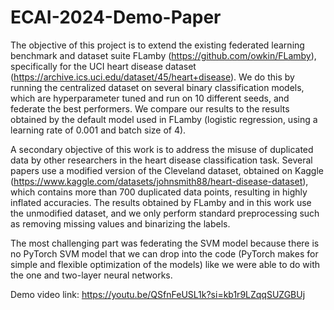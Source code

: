 # ECAI-2024-Demo-Paper
The objective of this project is to extend the existing federated learning benchmark and dataset suite FLamby (https://github.com/owkin/FLamby), specifically for the UCI heart disease dataset (https://archive.ics.uci.edu/dataset/45/heart+disease). We do this by running the centralized dataset on several binary classification models, which are hyperparameter tuned and run on 10 different seeds, and federate the best performers. We compare our results to the results obtained by the default model used in FLamby (logistic regression, using a learning rate of 0.001 and batch size of 4).

A secondary objective of this work is to address the misuse of duplicated data by other researchers in the heart disease classification task. Several papers use a modified version of the Cleveland dataset, obtained on Kaggle (https://www.kaggle.com/datasets/johnsmith88/heart-disease-dataset), which contains more than 700 duplicated data points, resulting in highly inflated accuracies. The results obtained by FLamby and in this work use the unmodified dataset, and we only perform standard preprocessing such as removing missing values and binarizing the labels. 

The most challenging part was federating the SVM model because there is no PyTorch SVM model that we can drop into the code (PyTorch makes for simple and flexible optimization of the models) like we were able to do with the one and two-layer neural networks. 

Demo video link: https://youtu.be/QSfnFeUSL1k?si=kb1r9LZqqSUZGBUj
